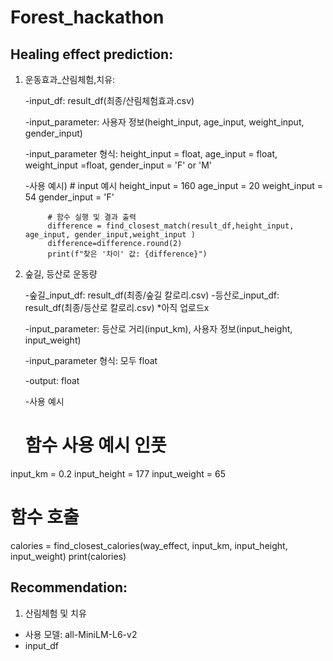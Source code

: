 # Forest_hackathon

## Healing effect prediction:

1. 운동효과_산림체험,치유:

   -input_df: result_df(최종/산림체험효과.csv)
   
   -input_parameter: 사용자 정보(height_input, age_input, weight_input, gender_input)
   
   -input_parameter 형식: height_input = float, age_input = float, weight_input =float, gender_input = 'F' or 'M'

   -사용 예시) # input 예시
            height_input = 160
            age_input = 20
            weight_input = 54
            gender_input = 'F'

            # 함수 실행 및 결과 출력
            difference = find_closest_match(result_df,height_input, age_input, gender_input,weight_input )
            difference=difference.round(2)
            print(f"찾은 '차이' 값: {difference}")

3. 숲길, 등산로 운동량
    
    -숲길_input_df: result_df(최종/숲길 칼로리.csv)
    -등산로_input_df: result_df(최종/등산로 칼로리.csv) *아직 업로드x
   
    -input_parameter: 등산로 거리(input_km), 사용자 정보(input_height, input_weight)
   
    -input_parameter 형식: 모두 float
   
    -output: float

    -사용 예시
   # 함수 사용 예시 인풋
input_km = 0.2
input_height = 177
input_weight = 65

# 함수 호출
calories = find_closest_calories(way_effect, input_km, input_height, input_weight)
print(calories)
 
 


## Recommendation:
1. 산림체험 및 치유
- 사용 모델: all-MiniLM-L6-v2
- input_df
